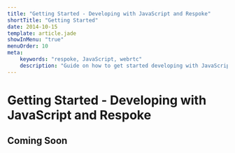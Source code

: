 ```yaml
---
title: "Getting Started - Developing with JavaScript and Respoke"
shortTitle: "Getting Started"
date: 2014-10-15
template: article.jade
showInMenu: "true"
menuOrder: 10
meta:
    keywords: "respoke, JavaScript, webrtc"
    description: "Guide on how to get started developing with JavaScript and Respoke."
---
```


# Getting Started - Developing with JavaScript and Respoke

## Coming Soon

